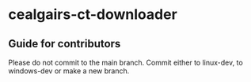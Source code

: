 # cealgairs-ct-downloader
## Guide for contributors
Please do not commit to the main branch. Commit either to linux-dev, to windows-dev or make a new branch.
